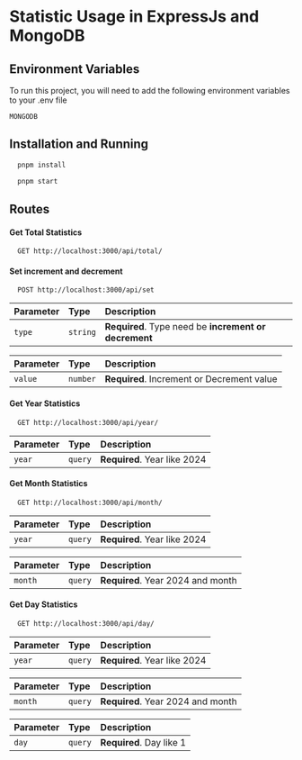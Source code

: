 # Statistic Usage in ExpressJs and MongoDB

## Environment Variables

To run this project, you will need to add the following environment variables to your .env file

`MONGODB`

## Installation and Running

```bash
  pnpm install
```

```bash
  pnpm start
```

## Routes

#### Get Total Statistics

```
  GET http://localhost:3000/api/total/
```

#### Set increment and decrement

```
  POST http://localhost:3000/api/set
```

| Parameter | Type     | Description                                             |
| :-------- | :------- | :------------------------------------------------------ |
| `type`    | `string` | **Required**. Type need be <b>increment<b> or decrement |

| Parameter | Type     | Description                                |
| :-------- | :------- | :----------------------------------------- |
| `value`   | `number` | **Required**. Increment or Decrement value |

#### Get Year Statistics

```
  GET http://localhost:3000/api/year/
```

| Parameter | Type    | Description                  |
| :-------- | :------ | :--------------------------- |
| `year`    | `query` | **Required**. Year like 2024 |

#### Get Month Statistics

```
  GET http://localhost:3000/api/month/
```

| Parameter | Type    | Description                  |
| :-------- | :------ | :--------------------------- |
| `year`    | `query` | **Required**. Year like 2024 |

| Parameter | Type    | Description                       |
| :-------- | :------ | :-------------------------------- |
| `month`   | `query` | **Required**. Year 2024 and month |

#### Get Day Statistics

```
  GET http://localhost:3000/api/day/
```

| Parameter | Type    | Description                  |
| :-------- | :------ | :--------------------------- |
| `year`    | `query` | **Required**. Year like 2024 |

| Parameter | Type    | Description                       |
| :-------- | :------ | :-------------------------------- |
| `month`   | `query` | **Required**. Year 2024 and month |

| Parameter | Type    | Description              |
| :-------- | :------ | :----------------------- |
| `day`     | `query` | **Required**. Day like 1 |
